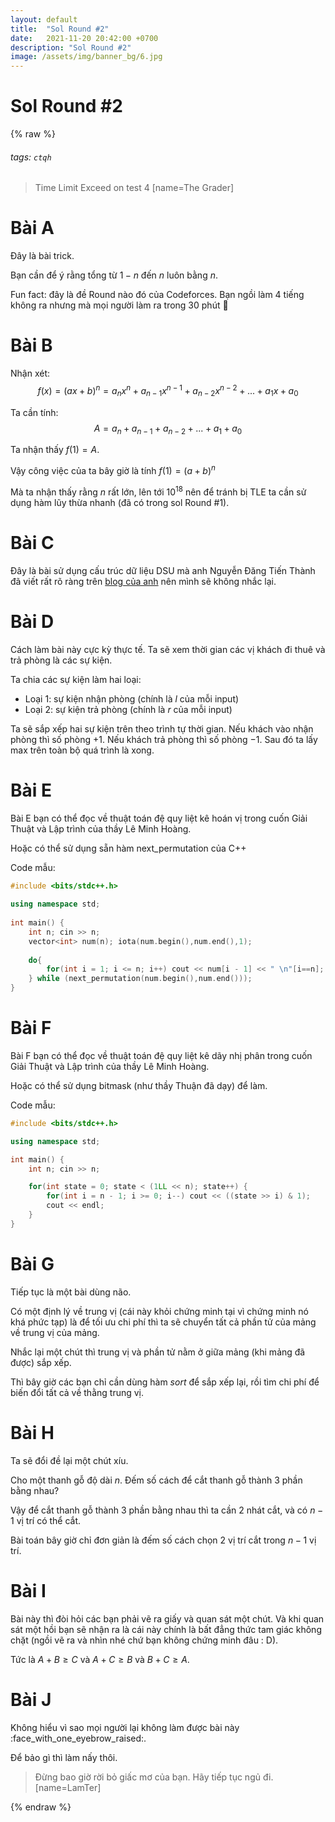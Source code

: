 ```yaml
---
layout: default
title:  "Sol Round #2"
date:   2021-11-20 20:42:00 +0700
description: "Sol Round #2"
image: /assets/img/banner_bg/6.jpg
---
```


# Sol Round #2

{% raw %}

###### tags: `ctqh`

> Time Limit Exceed on test 4
> [name=The Grader]

# Bài A

Đây là bài trick.

Bạn cần để ý rằng tổng từ $1 - n$ đến $n$ luôn bằng $n$.

Fun fact: đây là đề Round nào đó của Codeforces. Bạn ngồi làm $4$ tiếng không ra nhưng mà mọi người làm ra trong $30$ phút 🥲

# Bài B

Nhận xét:
$$
f(x) = (ax + b) ^ n = a_n x^n + a_{n-1} x^{n-1} + a_{n-2} x^{n-2} + ... + a_1 x + a_0
$$

Ta cần tính:
$$
A = a_n + a_{n-1} + a_{n-2} + ... + a_1 + a_0
$$

Ta nhận thấy $f(1) = A$. 

Vậy công việc của ta bây giờ là tính $f(1) = (a+b)^n$

Mà ta nhận thấy rằng $n$ rất lớn, lên tới $10^{18}$ nên để tránh bị TLE ta cần sử dụng hàm lũy thừa nhanh (đã có trong sol Round #1).

# Bài C

Đây là bài sử dụng cấu trúc dữ liệu DSU mà anh Nguyễn Đăng Tiến Thành đã viết rất rõ ràng trên [blog của anh](https://tienthanh214.github.io/competitive%20programming/disjoint-set-union/) nên mình sẽ không nhắc lại.

# Bài D

Cách làm bài này cực kỳ thực tế. Ta sẽ xem thời gian các vị khách đi thuê và trả phòng là các sự kiện.

Ta chia các sự kiện làm hai loại:
* Loại 1: sự kiện nhận phòng (chính là $l$ của mỗi input)
* Loại 2: sự kiện trả phòng (chính là $r$ của mỗi input)

Ta sẽ sắp xếp hai sự kiện trên theo trình tự thời gian. Nếu khách vào nhận phòng thì số phòng $+1$. Nếu khách trả phòng thì số phòng $-1$. Sau đó ta lấy max trên toàn bộ quá trình là xong.

# Bài E

Bài E bạn có thể đọc về thuật toán đệ quy liệt kê hoán vị trong cuốn Giải Thuật và Lập trình của thầy Lê Minh Hoàng.

Hoặc có thể sử dụng sẵn hàm next_permutation của C++

Code mẫu:
```cpp
#include <bits/stdc++.h>
 
using namespace std;
 
int main() {
    int n; cin >> n;
    vector<int> num(n); iota(num.begin(),num.end(),1);
 
    do{
        for(int i = 1; i <= n; i++) cout << num[i - 1] << " \n"[i==n];
    } while (next_permutation(num.begin(),num.end()));
}
```

# Bài F

Bài F bạn có thể đọc về thuật toán đệ quy liệt kê dãy nhị phân trong cuốn Giải Thuật và Lập trình của thầy Lê Minh Hoàng.

Hoặc có thể sử dụng bitmask (như thầy Thuận đã dạy) để làm.

Code mẫu:
```cpp
#include <bits/stdc++.h>

using namespace std;

int main() {
    int n; cin >> n;

    for(int state = 0; state < (1LL << n); state++) {
        for(int i = n - 1; i >= 0; i--) cout << ((state >> i) & 1);
        cout << endl;
    }
}
```

# Bài G

Tiếp tục là một bài dùng não.

Có một định lý về trung vị (cái này khỏi chứng minh tại vì chứng minh nó khá phức tạp) là để tối ưu chi phí thì ta sẽ chuyển tất cả phần tử của mảng về trung vị của mảng.

Nhắc lại một chút thì trung vị và phần tử nằm ở giữa mảng (khi mảng đã được) sắp xếp.

Thì bây giờ các bạn chỉ cần dùng hàm $sort$ để sắp xếp lại, rồi tìm chi phí để biến đổi tất cả về thằng trung vị.

# Bài H

Ta sẽ đổi đề lại một chút xíu.

Cho một thanh gỗ độ dài $n$. Đếm số cách để cắt thanh gỗ thành $3$ phần bằng nhau?

Vậy để cắt thanh gỗ thành $3$ phần bằng nhau thì ta cần $2$ nhát cắt, và có $n-1$ vị trí có thể cắt.

Bài toán bây giờ chỉ đơn giản là đếm số cách chọn $2$ vị trí cắt trong $n-1$ vị trí.

# Bài I

Bài này thì đòi hỏi các bạn phải vẽ ra giấy và quan sát một chút. Và khi quan sát một hồi bạn sẽ nhận ra là cái này chính là bất đẳng thức tam giác không chặt (ngồi vẽ ra và nhìn nhé chứ bạn không chứng minh đâu : D).

Tức là $A+B \geq C$ và $A+C \geq B$ và $B+C \geq A$.

# Bài J

Không hiểu vì sao mọi người lại không làm được bài này :face_with_one_eyebrow_raised:.

Để bảo gì thì làm nấy thôi.



> Đừng bao giờ rời bỏ giấc mơ của bạn. Hãy tiếp tục ngủ đi.
> [name=LamTer]

{% endraw %}